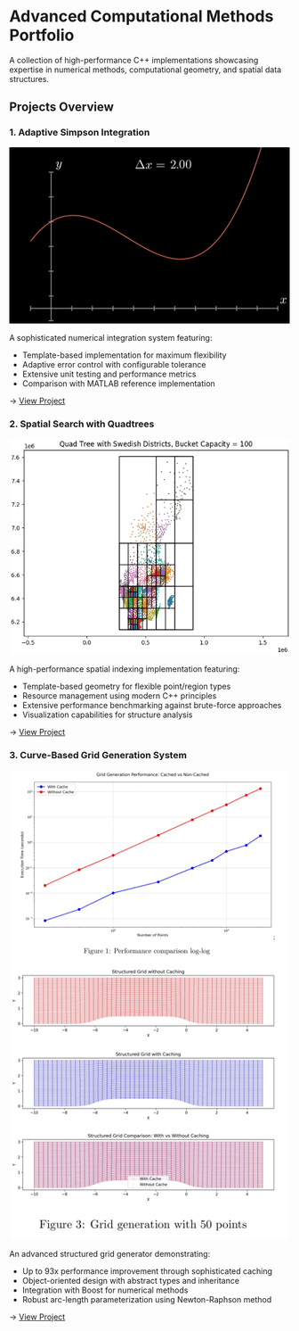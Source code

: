 # Advanced Computational Methods Portfolio

A collection of high-performance C++ implementations showcasing expertise in numerical methods, computational geometry, and spatial data structures.

## Projects Overview

### 1. Adaptive Simpson Integration
![Simpson's Rule](./Adaptive%20Simpson%20Integration/Simpsons_One_Third_Rule.gif)

A sophisticated numerical integration system featuring:
- Template-based implementation for maximum flexibility
- Adaptive error control with configurable tolerance
- Extensive unit testing and performance metrics
- Comparison with MATLAB reference implementation

→ [View Project](./Adaptive%20Simpson%20Integration/)

### 2. Spatial Search with Quadtrees
![Quadtree Visualization](./Spatial%20Search%20with%20Quadtrees/results/Districts_QuadTree_BC100.png)

A high-performance spatial indexing implementation featuring:
- Template-based geometry for flexible point/region types
- Resource management using modern C++ principles
- Extensive performance benchmarking against brute-force approaches
- Visualization capabilities for structure analysis

→ [View Project](./Spatial%20Search%20with%20Quadtrees/)

### 3. Curve-Based Grid Generation System

![Grid Generation](./Curve-Based%20Grid%20Generation%20System/Results/Figure_1_Performance_comparison_log_log.jpg)
![Grid Generation](./Curve-Based%20Grid%20Generation%20System/Results/Figure_3_Grid_generation_with_50_points.jpg)

An advanced structured grid generator demonstrating:
- Up to 93x performance improvement through sophisticated caching
- Object-oriented design with abstract types and inheritance
- Integration with Boost for numerical methods
- Robust arc-length parameterization using Newton-Raphson method

→ [View Project](./Curve-Based%20Grid%20Generation%20System/)

